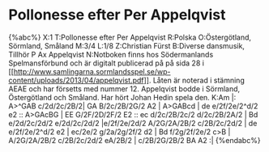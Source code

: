 # Pollonesse efter Per Appelqvist

{%abc%}
X:1
T:Pollonesse efter Per Appelqvist
R:Polska
O:Östergötland, Sörmland, Småland
M:3/4
L:1/8
Z:Christian Fürst
B:Diverse dansmusik, Tillhör P Ax Appelqvist
N:Notboken finns hos Södermanlands Spelmansförbund och är digitalt publicerad på på sida 28 i [[http://www.samlingarna.sormlandsspel.se/wp-content/uploads/2013/04/appelqvist.pdf]].  Låten är noterad i stämning AEAE och har försetts med nummer 12. Appelqvist bodde i Sörmland, Östergötland och Småland. Har hört Johan Hedin spela den.
K:Am
|: A>^GAB c/2d/2c/2B/2| GA B/2c/2B/2G/2 A2 | A>GABcd | de e/2f/2e/2^d/2 e2 :: A>GAcBG | EE G/2F/2D/2F/2 E2  :: ec d/2c/2B/2c/2 d/2c/2B/2A/2 | Bd e/2d/2c/2d/2 e/2d/2c/2d/2 |e/2f/2e/2d/2 A/2G/2A/2B/2 c/2B/2c/2d/2 | de e/2f/2e/2^d/2 e2 | ec/2e/2 g/2a/2g/2f/2 d2 | Bd f/2g/2f/2e/2 c>B | A/2G/2A/2B/2 c/2B/2c/2d/2 eA/2B/2 | c/2B/2G/2B/2 BA A2 :| 
{%endabc%}
